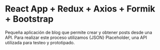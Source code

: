 # React App + Redux + Axios + Formik + Bootstrap

Pequeña aplicación de blog que permite crear y obtener posts desde una API. Para realizar este proceso utilizamos {JSON} Placeholder, una API utilizada para testeo y prototipado.